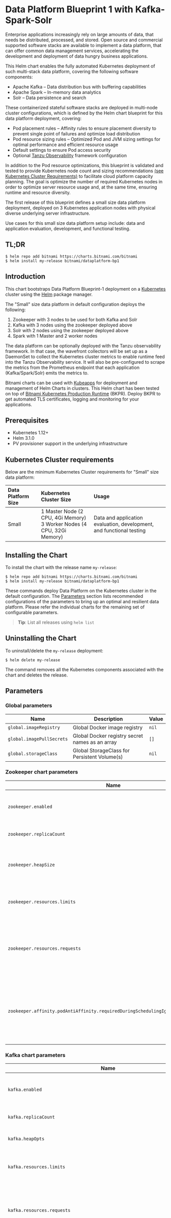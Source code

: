 # Data Platform Blueprint 1 with Kafka-Spark-Solr

Enterprise applications increasingly rely on large amounts of data, that needs be distributed, processed, and stored.
Open source and commercial supported software stacks are available to implement a data platform, that can offer
common data management services, accelerating the development and deployment of data hungry business applications.

This Helm chart enables the fully automated Kubernetes deployment of such multi-stack data platform, covering the following software components:

-   Apache Kafka – Data distribution bus with buffering capabilities
-   Apache Spark – In-memory data analytics
-   Solr – Data persistence and search

These containerized stateful software stacks are deployed in multi-node cluster configurations, which is defined by the
Helm chart blueprint for this data platform deployment, covering:

-   Pod placement rules – Affinity rules to ensure placement diversity to prevent single point of failures and optimize load distribution
-   Pod resource sizing rules – Optimized Pod and JVM sizing settings for optimal performance and efficient resource usage
-   Default settings to ensure Pod access security
-   Optional [Tanzu Observability](https://docs.wavefront.com/kubernetes.html) framework configuration

In addition to the Pod resource optimizations, this blueprint is validated and tested to provide Kubernetes node count and sizing recommendations [(see Kubernetes Cluster Requirements)](#kubernetes-cluster-requirements) to facilitate cloud platform capacity planning. The goal is optimize the number of required Kubernetes nodes in order to optimize server resource usage and, at the same time, ensuring runtime and resource diversity.

The first release of this blueprint defines a small size data platform deployment, deployed on 3 Kubernetes application nodes with physical diverse underlying server infrastructure.

Use cases for this small size data platform setup include: data and application evaluation, development, and functional testing.

## TL;DR

```console
$ helm repo add bitnami https://charts.bitnami.com/bitnami
$ helm install my-release bitnami/dataplatform-bp1
```

## Introduction

This chart bootstraps Data Platform Blueprint-1 deployment on a [Kubernetes](http://kubernetes.io) cluster using the [Helm](https://helm.sh) package manager.

The "Small" size data platform in default configuration deploys the following:
1. Zookeeper with 3 nodes to be used for both Kafka and Solr
2. Kafka with 3 nodes using the zookeeper deployed above
3. Solr with 2 nodes using the zookeeper deployed above
4. Spark with 1 Master and 2 worker nodes

The data platform can be optionally deployed with the Tanzu observability framework. In that case, the wavefront collectors will be set up as a DaemonSet to collect the Kubernetes cluster metrics to enable runtime feed into the Tanzu Observability service. It will also be pre-configured to scrape the metrics from the Prometheus endpoint that each application (Kafka/Spark/Solr) emits the metrics to.

Bitnami charts can be used with [Kubeapps](https://kubeapps.com/) for deployment and management of Helm Charts in clusters. This Helm chart has been tested on top of [Bitnami Kubernetes Production Runtime](https://kubeprod.io/) (BKPR). Deploy BKPR to get automated TLS certificates, logging and monitoring for your applications.

## Prerequisites

- Kubernetes 1.12+
- Helm 3.1.0
- PV provisioner support in the underlying infrastructure

## Kubernetes Cluster requirements

Below are the minimum Kubernetes Cluster requirements for "Small" size data platform:

| Data Platform Size | Kubernetes Cluster Size                                                      | Usage                                                                       |
|:-------------------|:-----------------------------------------------------------------------------|:----------------------------------------------------------------------------|
| Small              | 1 Master Node (2 CPU, 4Gi Memory) <br /> 3 Worker Nodes (4 CPU, 32Gi Memory) | Data and application evaluation, development, and functional testing <br /> |

## Installing the Chart

To install the chart with the release name `my-release`:

```console
$ helm repo add bitnami https://charts.bitnami.com/bitnami
$ helm install my-release bitnami/dataplatform-bp1
```

These commands deploy Data Platform on the Kubernetes cluster in the default configuration. The [Parameters](#parameters) section lists recommended configurations of the parameters to bring up an optimal and resilient data platform. Please refer the individual charts for the remaining set of configurable parameters.

> **Tip**: List all releases using `helm list`

## Uninstalling the Chart

To uninstall/delete the `my-release` deployment:

```console
$ helm delete my-release
```

The command removes all the Kubernetes components associated with the chart and deletes the release.

## Parameters

### Global parameters

| Name                      | Description                                     | Value |
| ------------------------- | ----------------------------------------------- | ----- |
| `global.imageRegistry`    | Global Docker image registry                    | `nil` |
| `global.imagePullSecrets` | Global Docker registry secret names as an array | `[]`  |
| `global.storageClass`     | Global StorageClass for Persistent Volume(s)    | `nil` |


### Zookeeper chart parameters

| Name                                                                                | Description                                                                               | Value  |
| ----------------------------------------------------------------------------------- | ----------------------------------------------------------------------------------------- | ------ |
| `zookeeper.enabled`                                                                 | Switch to enable or disable the Zookeeper helm chart                                      | `true` |
| `zookeeper.replicaCount`                                                            | Number of Zookeeper replicas                                                              | `3`    |
| `zookeeper.heapSize`                                                                | Size in MB for the Java Heap options (Xmx and XMs).                                       | `4096` |
| `zookeeper.resources.limits`                                                        | The resources limits for Zookeeper containers                                             | `{}`   |
| `zookeeper.resources.requests`                                                      | The requested resources for Zookeeper containers for a small kubernetes cluster           | `{}`   |
| `zookeeper.affinity.podAntiAffinity.requiredDuringSchedulingIgnoredDuringExecution` | Zookeeper pods Anti Affinity rules for best possible resiliency (evaluated as a template) | `{}`   |


### Kafka chart parameters

| Name                                                                            | Description                                                                               | Value                 |
| ------------------------------------------------------------------------------- | ----------------------------------------------------------------------------------------- | --------------------- |
| `kafka.enabled`                                                                 | Switch to enable or disable the Kafka helm chart                                          | `true`                |
| `kafka.replicaCount`                                                            | Number of Kafka replicas                                                                  | `3`                   |
| `kafka.heapOpts`                                                                | Kafka's Java Heap size                                                                    | `-Xmx4096m -Xms4096m` |
| `kafka.resources.limits`                                                        | The resources limits for Kafka containers                                                 | `{}`                  |
| `kafka.resources.requests`                                                      | The requested resources for Kafka containers for a small kubernetes cluster               | `{}`                  |
| `kafka.affinity.podAntiAffinity.requiredDuringSchedulingIgnoredDuringExecution` | Zookeeper pods Anti Affinity rules for best possible resiliency (evaluated as a template) | `{}`                  |
| `kafka.affinity.podAffinity.preferredDuringSchedulingIgnoredDuringExecution`    | Zookeeper pods Affinity rules for best possible resiliency (evaluated as a template)      | `{}`                  |
| `kafka.metrics.kafka.enabled`                                                   | Whether or not to create a standalone Kafka exporter to expose Kafka metrics              | `false`               |
| `kafka.metrics.kafka.resources.limits`                                          | The resources limits for the container                                                    | `{}`                  |
| `kafka.metrics.kafka.resources.requests`                                        | Kafka Exporter container resource requests                                                | `{}`                  |
| `kafka.metrics.kafka.service.port`                                              | Kafka Exporter Prometheus port to be used in Wavefront configuration                      | `9308`                |
| `kafka.metrics.jmx.enabled`                                                     | Whether or not to expose JMX metrics to Prometheus                                        | `false`               |
| `kafka.metrics.jmx.resources.limits`                                            | The resources limits for the container                                                    | `{}`                  |
| `kafka.metrics.jmx.resources.requests`                                          | JMX Exporter container resource requests                                                  | `{}`                  |
| `kafka.metrics.jmx.service.port`                                                | JMX Exporter Prometheus port                                                              | `5556`                |
| `kafka.zookeeper.enabled`                                                       | Switch to enable or disable the Zookeeper helm chart                                      | `false`               |
| `kafka.externalZookeeper.servers`                                               | Server or list of external Zookeeper servers to use                                       | `[]`                  |


### Solr chart parameters

| Name                                                                                 | Description                                                                                    | Value                 |
| ------------------------------------------------------------------------------------ | ---------------------------------------------------------------------------------------------- | --------------------- |
| `solr.enabled`                                                                       | Switch to enable or disable the Solr helm chart                                                | `true`                |
| `solr.replicaCount`                                                                  | Number of Solr replicas                                                                        | `2`                   |
| `solr.authentication.enabled`                                                        | Enable Solr authentication. BUG: Exporter deployment does not work with authentication enabled | `false`               |
| `solr.javaMem`                                                                       | Java recommended memory options to pass to the Solr container                                  | `-Xmx4096m -Xms4096m` |
| `solr.affinity.podAntiAffinity.requiredDuringSchedulingIgnoredDuringExecution`       | Zookeeper pods Anti Affinity rules for best possible resiliency (evaluated as a template)      | `{}`                  |
| `solr.resources.limits`                                                              | The resources limits for Solr containers                                                       | `{}`                  |
| `solr.resources.requests`                                                            | The requested resources for Solr containers                                                    | `{}`                  |
| `solr.exporter.enabled`                                                              | Start a prometheus exporter                                                                    | `false`               |
| `solr.exporter.port`                                                                 | Solr exporter port                                                                             | `9983`                |
| `solr.exporter.affinity.podAffinity.preferredDuringSchedulingIgnoredDuringExecution` | Zookeeper pods Affinity rules for best possible resiliency (evaluated as a template)           | `{}`                  |
| `solr.exporter.resources.limits`                                                     | The resources limits for the container                                                         | `{}`                  |
| `solr.exporter.resources.requests`                                                   | The requested resources for the container                                                      | `{}`                  |
| `solr.zookeeper.enabled`                                                             | Enable Zookeeper deployment. Needed for Solr cloud.                                            | `false`               |
| `solr.externalZookeeper.servers`                                                     | Servers for an already existing Zookeeper.                                                     | `[]`                  |


### Spark chart parameters

| Name                                                                                   | Description                                                                               | Value   |
| -------------------------------------------------------------------------------------- | ----------------------------------------------------------------------------------------- | ------- |
| `spark.enabled`                                                                        | Switch to enable or disable the Spark helm chart                                          | `true`  |
| `spark.master.webPort`                                                                 | Specify the port where the web interface will listen on the master                        | `8080`  |
| `spark.master.resources.limits`                                                        | The resources limits for the container                                                    | `{}`    |
| `spark.master.resources.requests`                                                      | The resources limits for the container                                                    | `{}`    |
| `spark.master.affinity.podAntiAffinity.requiredDuringSchedulingIgnoredDuringExecution` | Zookeeper pods Anti Affinity rules for best possible resiliency (evaluated as a template) | `{}`    |
| `spark.worker.replicaCount`                                                            | Set the number of workers                                                                 | `2`     |
| `spark.worker.webPort`                                                                 | Specify the port where the web interface will listen on the worker                        | `8081`  |
| `spark.worker.affinity.podAntiAffinity.requiredDuringSchedulingIgnoredDuringExecution` | Zookeeper pods Anti Affinity rules for best possible resiliency (evaluated as a template) | `{}`    |
| `spark.worker.resources.limits`                                                        | The resources limits for the container                                                    | `{}`    |
| `spark.worker.resources.requests`                                                      | The resources limits for the container                                                    | `{}`    |
| `spark.metrics.enabled`                                                                | Start a side-car Prometheus exporter                                                      | `false` |
| `spark.metrics.masterAnnotations`                                                      | Annotations for enabling prometheus to access the metrics endpoint of the master nodes    | `{}`    |
| `spark.metrics.workerAnnotations`                                                      | Annotations for enabling prometheus to access the metrics endpoint of the worker nodes    | `{}`    |


### Tanzu Observability (Wavefront) chart parameters

| Name                                                 | Description                                          | Value                                |
| ---------------------------------------------------- | ---------------------------------------------------- | ------------------------------------ |
| `wavefront.enabled`                                  | Switch to enable or disable the Wavefront helm chart | `false`                              |
| `wavefront.clusterName`                              | Unique name for the Kubernetes cluster (required)    | `KUBERNETES_CLUSTER_NAME`            |
| `wavefront.wavefront.url`                            | Wavefront URL for your cluster (required)            | `https://YOUR_CLUSTER.wavefront.com` |
| `wavefront.wavefront.token`                          | Wavefront API Token (required)                       | `YOUR_API_TOKEN`                     |
| `wavefront.wavefront.existingSecret`                 | Name of an existing secret containing the token      | `nil`                                |
| `wavefront.collector.resources.limits`               | The resources limits for the collector container     | `{}`                                 |
| `wavefront.collector.resources.requests`             | The requested resources for the collector container  | `{}`                                 |
| `wavefront.collector.discovery.enabled`              | Rules based and Prometheus endpoints auto-discovery  | `true`                               |
| `wavefront.collector.discovery.enableRuntimeConfigs` | Enable runtime discovery rules                       | `true`                               |
| `wavefront.collector.discovery.config`               | Configuration for rules based auto-discovery         | `[]`                                 |
| `wavefront.proxy.resources.limits`                   | The resources limits for the proxy container         | `{}`                                 |
| `wavefront.proxy.resources.requests`                 | The requested resources for the proxy container      | `{}`                                 |


Specify each parameter using the `--set key=value[,key=value]` argument to `helm install`. For example,

```console
$ helm install my-release \
  --set kafka.replicaCount=3 \
  bitnami/dataplatform-bp1
```

The above command deploys the data platform with Kafka with 3 nodes (replicas).

In case you need to deploy the data platform with [Tanzu Observability](https://docs.wavefront.com/kubernetes.html) Framework for all the applications (Kafka/Spark/Solr) in the data platform, you can specify the 'enabled' parameter using the `--set <component>.metrics.enabled=true` argument to `helm install`. For Solr, the parameter is `solr.exporter.enabled=true` For Example,

```console
$ helm install my-release bitnami/dataplatform-bp1 \
    --set kafka.metrics.kafka.enabled=true \
    --set kafka.metrics.jmx.enabled=true \
    --set spark.metrics.enabled=true \
    --set solr.exporter.enabled=true \
    --set wavefront.enabled=true \
    --set wavefront.clusterName=<K8s-CLUSTER-NAME> \
    --set wavefront.wavefront.url=https://<YOUR_CLUSTER>.wavefront.com \
    --set wavefront.wavefront.token=<YOUR_API_TOKEN>
```

Alternatively, a YAML file that specifies the values for the above parameters can be provided while installing the chart. For example,

```console
$ helm install my-release -f values.yaml bitnami/dataplatform-bp1
```

> **Tip**: You can use the default [values.yaml](values.yaml)

## Configuration and installation details

### [Rolling VS Immutable tags](https://docs.bitnami.com/containers/how-to/understand-rolling-tags-containers/)

It is strongly recommended to use immutable tags in a production environment. This ensures your deployment does not change automatically if the same tag is updated with a different image.

Bitnami will release a new chart updating its containers if a new version of the main container, significant changes, or critical vulnerabilities exist.

## Troubleshooting

Find more information about how to deal with common errors related to Bitnami’s Helm charts in [this troubleshooting guide](https://docs.bitnami.com/general/how-to/troubleshoot-helm-chart-issues).

In order to render complete information about the deployment including all the sub-charts, please use --render-subchart-notes flag while installing the chart.

## Upgrading

### To 5.0.0

This major updates the Zookeeper subchart to it newest major, 7.0.0, which renames all TLS-related settings. For more information on this subchart's major, please refer to [zookeeper upgrade notes](https://github.com/bitnami/charts/tree/master/bitnami/zookeeper#to-700).

### To 4.0.0

This major version updates the prefixes of individual applications metrics in Wavefront Collectors which are fed to Tanzu observability in order to light up the individual dashboards of Kafka, Spark and Solr on Tanzu Observability platform.

### To 3.0.0

This major updates the wavefront subchart to it newest major, 3.0.0, which contains a new major for kube-state-metrics. For more information on this subchart's major, please refer to [wavefront upgrade notes](https://github.com/bitnami/charts/tree/master/bitnami/wavefront#to-300).

### To 2.0.0

The affinity rules have been updated to allow deploying this chart and the `dataplatform-bp2` chart in the same cluster.

### To 1.0.0

This version updates the wavefront dependency to `2.x.x` where wavefront started to use a scratch image instead of debian. This can affect a current deployment if wavefront commands were provided. From now on, the only command that you will be able to execute inside the wavefront pod will be `/wavefront-collector`.
